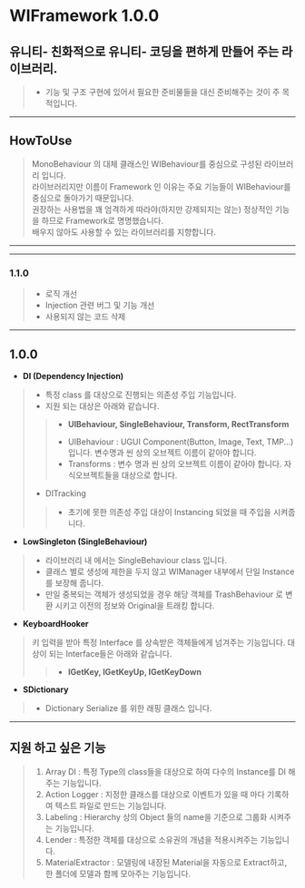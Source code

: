 # WIFramework 1.0.0
## 유니티- 친화적으로 유니티- 코딩을 편하게 만들어 주는 라이브러리.
> * 기능 및 구조 구현에 있어서 필요한 준비물들을 대신 준비해주는 것이 주 목적입니다.
* * *

## HowToUse
> MonoBehaviour 의 대체 클래스인 WIBehaviour를 중심으로 구성된 라이브러리 입니다.   
> 라이브러리지만 이름이 Framework 인 이유는 주요 기능들이 WIBehaviour를 중심으로 돌아가기 때문입니다.   
> 권장하는 사용법을 꽤 엄격하게 따라야(하지만 강제되지는 않는) 정상적인 기능을 하므로 Framework로 명명했습니다.   
> 배우지 않아도 사용할 수 있는 라이브러리를 지향합니다. 
* * *

* * *
### 1.1.0
> * 로직 개선
> * Injection 관련 버그 및 기능 개선
> * 사용되지 않는 코드 삭제
* * *
## 1.0.0
* **DI (Dependency Injection)**
> * 특정 class 를 대상으로 진행되는 의존성 주입 기능입니다.
> * 지원 되는 대상은 아래와 같습니다.
>> + **UIBehaviour, SingleBehaviour, Transform, RectTransform** 
>> * UIBehaviour : UGUI Component(Button, Image, Text, TMP...) 입니다. 변수명과 씬 상의 오브젝트 이름이 같아야 합니다.
>> * Transforms : 변수 명과 씬 상의 오브젝트 이름이 같아야 합니다. 자식오브젝트들을 대상으로 합니다.
> * DITracking
>> + 초기에 못한 의존성 주입 대상이 Instancing 되었을 때 주입을 시켜줍니다.
* **LowSingleton (SingleBehaviour)**
> * 라이브러리 내 에서는 SingleBehaviour class 입니다.
> * 클래스 별로 생성에 제한을 두지 않고 WIManager 내부에서 단일 Instance를 보장해 줍니다.
> * 만일 중복되는 객체가 생성되었을 경우 해당 객체를 TrashBehaviour 로 변환 시키고 이전의 정보와 Original을 트래킹 합니다.
* **KeyboardHooker**
> 키 입력을 받아 특정 Interface 를 상속받은 객체들에게 넘겨주는 기능입니다.
> 대상이 되는 Interface들은 아래와 같습니다.
>> + **IGetKey, IGetKeyUp, IGetKeyDown**
* **SDictionary**
> * Dictionary Serialize 를 위한 래핑 클래스 입니다.
* * *

## 지원 하고 싶은 기능
> 1. Array DI : 특정 Type의 class들을 대상으로 하여 다수의 Instance를 DI 해주는 기능입니다. 
> 2. Action Logger : 지정한 클래스를 대상으로 이벤트가 있을 때 마다 기록하여 텍스트 파일로 만드는 기능입니다. 
> 3. Labeling : Hierarchy 상의 Object 들의 name을 기준으로 그룹화 시켜주는 기능입니다. 
> 4. Lender : 특정한 객체를 대상으로 소유권의 개념을 적용시켜주는 기능입니다.
> 6. MaterialExtractor : 모델링에 내장된 Material을 자동으로 Extract하고, 한 폴더에 모델과 함께 모아주는 기능입니다. 

